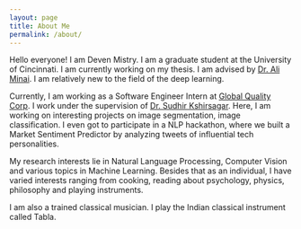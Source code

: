 ```yaml
---
layout: page
title: About Me
permalink: /about/
---
```


Hello everyone! I am Deven Mistry. I am a graduate student at the University of Cincinnati. I am currently working on my thesis. I am advised by [Dr. Ali Minai](https://www.ceas3.uc.edu/profiles/minaiaa). I am relatively new to the field of the deep learning.

Currently, I am working as a Software Engineer Intern at [Global Quality Corp](http://gqc.com/). I work under the supervision of [Dr. Sudhir Kshirsagar](https://www.linkedin.com/in/dr-sudhir-kshirsagar-47a9903?miniProfileUrn=urn%3Ali%3Afs_miniProfile%3AACoAAACtt54B7bA7svJpRLVTRcBQyQiGaV73U0c&lipi=urn%3Ali%3Apage%3Ad_flagship3_search_srp_all%3BXOKe37h7Ram0s8bpvTfIrQ%3D%3D). Here, I am working on interesting projects on image segmentation, image classification. I even got to participate in a NLP hackathon, where we built a Market Sentiment Predictor by analyzing tweets of influential tech personalities.

My research interests lie in Natural Language Processing, Computer Vision and various topics in Machine Learning. Besides that as an individual, I have varied interests ranging from cooking, reading about psychology, physics, philosophy and playing instruments.

I am also a trained classical musician. I play the Indian classical instrument called Tabla.
